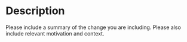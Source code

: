 # Description

Please include a summary of the change you are including.
Please also include relevant motivation and context.
